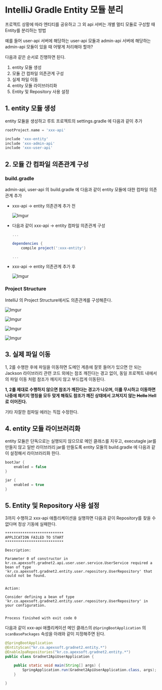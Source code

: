 # IntelliJ Gradle Entity 모듈 분리

프로젝트 상황에 따라 엔티티를 공유하고 그 외 api 서버는 개별 멀티 모듈로 구성할 때 Entity를 분리하는 방법

예를 들어 user-api 서버에 해당하는 user-api 모듈과 admin-api 서버에 해당하는 admin-api 모듈이 있을 때 어떻게 처리해야 할까?

다음과 같은 순서로 진행하면 된다.

1. entity 모듈 생성
2. 모듈 간 컴파일 의존관계 구성
3. 실제 파일 이동
4. entity 모듈 라이브러리화
5. Entity 및 Repository 사용 설정

## 1. entity 모듈 생성

entity 모듈을 생성하고 루트 프로젝트의 settings.gradle 에 다음과 같이 추가

```groovy
rootProject.name = 'xxx-api'

include 'xxx-entity'
include 'xxx-admin-api'
include 'xxx-user-api'
```

## 2. 모듈 간 컴파일 의존관계 구성

### build.gradle

admin-api, user-api 의 build.gradle 에 다음과 같이 entity 모듈에 대한 컴파일 의존관계 추가

- xxx-api -> entity 의존관계 추가 전

    ![Imgur](https://i.imgur.com/122Yqn7.png)

- 다음과 같이 xxx-api -> entity 컴파일 의존관계 구성


    ```groovy
    ...

    dependencies {
        compile project(':xxx-entity')

    ...
    ```

- xxx-api -> entity 의존관계 추가 후

    ![Imgur](https://i.imgur.com/8RTA0LW.png)


### Project Structure

IntelliJ 의 Project Structure에서도 의존관계를 구성해준다.

![Imgur](https://i.imgur.com/f8vp4BS.png)

![Imgur](https://i.imgur.com/Y8YSZxK.png)

![Imgur](https://i.imgur.com/uo8TudK.png)

![Imgur](https://i.imgur.com/moIi8uX.png)


## 3. 실제 파일 이동

1, 2를 수행한 후에 파일을 이동하면 도메인 계층에 잘못 들어가 있으면 안 되는 Jackson 라이브러리 관련 코드 외에는 참조 깨진다는 경고 없이, 동일 프로젝트 내에서의 파일 이동 처럼 참조가 깨지지 않고 부드럽게 이동된다.

**1, 2를 제대로 수행하지 않으면 참조가 깨진다는 경고가 나오며, 이를 무시하고 이동하면 나중에 패키지 명칭을 모두 맞게 해줘도 참조가 깨진 상태에서 고쳐지지 않는 ~~Hello~~ Hell로 이어진다.**

기타 자잘한 컴파일 에러는 직접 수정한다.

## 4. entity 모듈 라이브러리화

entity 모듈은 단독으로는 실행되지 않으므로 메인 클래스를 지우고, executagle jar를 만들지 않고 일반 라이브러리 jar를 만들도록 entity 모듈의 build.gradle 에 다음과 같이 설정해서 라이브러리화 한다.

```groovy
bootJar {
	enabled = false
}

jar {
	enabled = true
}
```

## 5. Entity 및 Repository 사용 설정

3까지 수행하고 xxx-api 애플리케이션을 실행하면 다음과 같이 Repository를 찾을 수 없다며 정상 기동에 실패한다.

```
***************************
APPLICATION FAILED TO START
***************************

Description:

Parameter 0 of constructor in kr.co.apexsoft.gradnet2.api.user.user.service.UserService required a bean of type 'kr.co.apexsoft.gradnet2.entity.user.repository.UserRepository' that could not be found.


Action:

Consider defining a bean of type 'kr.co.apexsoft.gradnet2.entity.user.repository.UserRepository' in your configuration.


Process finished with exit code 0
```

다음과 같이 xxx-api 애플리케이션 메인 클래스의 `@SpringBootApplication` 의 `scanBasePackages` 속성을 아래와 같이 지정해주면 된다.

```java
@SpringBootApplication
@EntityScan("kr.co.apexsoft.gradnet2.entity.*")
@EnableJpaRepositories("kr.co.apexsoft.gradnet2.entity.*")
public class Gradnet2ApiUserApplication {

    public static void main(String[] args) {
        SpringApplication.run(Gradnet2ApiUserApplication.class, args);
    }

}
```
